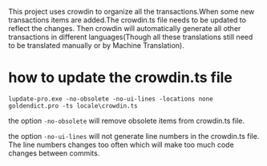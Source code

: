 This project uses crowdin to organize all the transactions.When some new transactions items are added.The crowdin.ts file needs to be updated to reflect the changes.   Then crowdin will automatically generate all other transactions in different languages(Though all these translations still need to be translated manually or by Machine Translation).

# how to update the crowdin.ts file

```
lupdate-pro.exe -no-obsolete -no-ui-lines -locations none goldendict.pro -ts locale\crowdin.ts
```

the option `-no-obsolete`  will remove obsolete items from crowdin.ts file.

the option `-no-ui-lines` will not generate line numbers in the crowdin.ts file.  The line numbers changes too often which will make too much code changes  between commits.